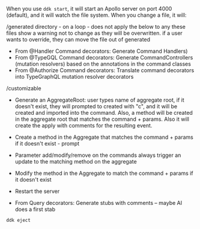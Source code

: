 

When you use `ddk start`, it will start an Apollo server on port 4000 (default),
and it will watch the file system.
When you change a file, it will:

/generated directory - on a loop - does not apply the below to any
these files show a warning not to change as they will be overwritten.
if a user wants to override, they can move the file out of generated
* From @Handler Command decorators: Generate Command Handlers)
* From @TypeGQL Command decorators: Generate CommandControllers (mutation resolvers) based on the annotations in the command classes
* From @Authorize Command decorators: Translate command decorators into TypeGraphQL mutation resolver decorators

/customizable
* Generate an AggregateRoot: user types name of aggregate root, if it doesn't exist, they will prompted to created with "c", and it will be created and imported into the command. Also, a method will be created in the aggregate root that matches the command + params. Also it will create the apply with comments for the resulting event.  

* Create a method in the Aggregate that matches the command + params if it doesn't exist - prompt

* Parameter add/modify/remove on the commands always trigger an update to the matching method on the aggregate

* Modify the method in the Aggregate to match the command + params if it doesn't exist
* Restart the server



* From Query decorators: Generate stubs with comments – maybe AI does a first stab


`ddk eject`




